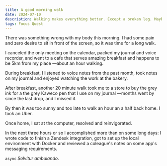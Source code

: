 ```yaml
---
title: A good morning walk
date: 2024-07-10
description: Walking makes everything better. Except a broken leg. Maybe.
tags: Focus Quest
---
```


There was something wrong with my body this morning. I had some pain and zero desire to sit in front of the screen, so it was time for a long walk.

I canceled the only meeting on the calendar, packed my journal and voice recorder, and went to a cafe that serves amazing breakfast and happens to be 5km from my place —about an hour walking.

During breakfast, I listened to voice notes from the past month, took notes on my journal and enjoyed watching the work at the bakery.

After breakfast, another 20 minute walk took me to a store to buy the grey ink for a the grey Kaweco pen that I use on my journal —months went by since the last drop, and I missed it.

By then it was too sunny and too late to walk an hour an a half back home. I took an Uber.

Once home, I sat at the computer, resolved and reinvigorated. 

In the next three hours or so I accomplished more than on some long days: I wrote code to finish a Zendesk integration, got to set up the local environment with Docker and reviewed a coleague's notes on some app's messaging requirements.

`async` _Solvitur ambulando_.
